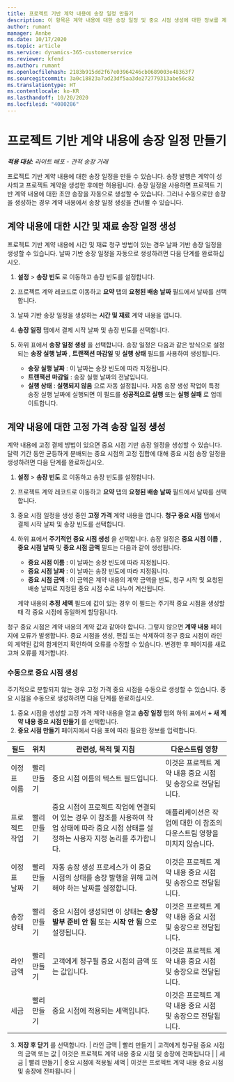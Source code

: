 ```yaml
---
title: 프로젝트 기반 계약 내용에 송장 일정 만들기
description: 이 항목은 계약 내용에 대한 송장 일정 및 중요 시점 생성에 대한 정보를 제공합니다.
author: rumant
manager: Annbe
ms.date: 10/17/2020
ms.topic: article
ms.service: dynamics-365-customerservice
ms.reviewer: kfend
ms.author: rumant
ms.openlocfilehash: 2183b915dd2f67e03964246cb0689003e48363f7
ms.sourcegitcommit: 3a0c18823a7ad23df5aa3de272779313abe56c82
ms.translationtype: HT
ms.contentlocale: ko-KR
ms.lasthandoff: 10/20/2020
ms.locfileid: "4080286"
---
```

# <a name="creating-invoice-schedules-on-a-project-based-contract-line"></a>프로젝트 기반 계약 내용에 송장 일정 만들기

_**적용 대상:** 라이트 배포 - 견적 송장 거래_


프로젝트 기반 계약 내용에 대한 송장 일정을 만들 수 있습니다. 송장 발행은 계약이 성사되고 프로젝트 계약을 생성한 후에만 허용됩니다. 송장 일정을 사용하면 프로젝트 기반 계약 내용에 대한 초안 송장을 자동으로 생성할 수 있습니다. 그러나 수동으로만 송장을 생성하는 경우 계약 내용에서 송장 일정 생성을 건너뛸 수 있습니다.

## <a name="create-a-time-and-material-invoice-schedule-for-a-contract-line"></a>계약 내용에 대한 시간 및 재료 송장 일정 생성

프로젝트 기반 계약 내용에 시간 및 재료 청구 방법이 있는 경우 날짜 기반 송장 일정을 생성할 수 있습니다. 날짜 기반 송장 일정을 자동으로 생성하려면 다음 단계를 완료하십시오.

1. **설정** > **송장 빈도** 로 이동하고 송장 빈도를 설정합니다.
2. 프로젝트 계약 레코드로 이동하고 **요약** 탭의 **요청된 배송 날짜** 필드에서 날짜를 선택합니다.
3. 날짜 기반 송장 일정을 생성하는 **시간 및 재료** 계약 내용을 엽니다. 
4. **송장 일정** 탭에서 결제 시작 날짜 및 송장 빈도를 선택합니다.
5. 하위 표에서 **송장 일정 생성** 을 선택합니다. 송장 일정은 다음과 같은 방식으로 설정되는 **송장 실행 날짜** , **트랜잭션 마감일** 및 **실행 상태** 필드를 사용하여 생성됩니다.

    - **송장 실행 날짜** : 이 날짜는 송장 빈도에 따라 지정됩니다.
    - **트랜잭션 마감일** : 송장 실행 날짜의 전날입니다.
    - **실행 상태** : **실행되지 않음** 으로 자동 설정됩니다. 자동 송장 생성 작업이 특정 송장 실행 날짜에 실행되면 이 필드를 **성공적으로 실행** 또는 **실행 실패** 로 업데이트합니다.


## <a name="create-a-fixed-price-invoice-schedule-for-a-contract-line"></a>계약 내용에 대한 고정 가격 송장 일정 생성

계약 내용에 고정 결제 방법이 있으면 중요 시점 기반 송장 일정을 생성할 수 있습니다. 달력 기간 동안 균등하게 분배되는 중요 시점의 고정 집합에 대해 중요 시점 송장 일정을 생성하려면 다음 단계를 완료하십시오.

1. **설정** > **송장 빈도** 로 이동하고 송장 빈도를 설정합니다.
2. 프로젝트 계약 레코드로 이동하고 **요약** 탭의 **요청된 배송 날짜** 필드에서 날짜를 선택합니다.
3. 중요 시점 일정을 생성 중인 **고정 가격** 계약 내용을 엽니다. **청구 중요 시점** 탭에서 결제 시작 날짜 및 송장 빈도를 선택합니다. 
4. 하위 표에서 **주기적인 중요 시점 생성** 을 선택합니다. 송장 일정은 **중요 시점 이름** , **중요 시점 날짜** 및 **중요 시점 금액** 필드는 다음과 같이 생성됩니다.

    - **중요 시점 이름** : 이 날짜는 송장 빈도에 따라 지정됩니다.
    - **중요 시점 날짜** : 이 날짜는 송장 빈도에 따라 지정됩니다.
    - **중요 시점 금액** : 이 금액은 계약 내용의 계약 금액을 빈도, 청구 시작 및 요청된 배송 날짜로 지정된 중요 시점 수로 나누어 계산됩니다.

    계약 내용의 **추정 세액** 필드에 값이 있는 경우 이 필드는 주기적 중요 시점을 생성할 때 각 중요 시점에 동일하게 할당됩니다.

청구 중요 시점은 계약 내용의 계약 값과 같아야 합니다. 그렇지 않으면 **계약 내용** 페이지에 오류가 발생합니다. 중요 시점을 생성, 편집 또는 삭제하여 청구 중요 시점이 라인의 계약된 값의 합계인지 확인하여 오류를 수정할 수 있습니다. 변경한 후 페이지를 새로 고쳐 오류를 제거합니다.

### <a name="manually-create-milestones"></a>수동으로 중요 시점 생성

주기적으로 분할되지 않는 경우 고정 가격 중요 시점을 수동으로 생성할 수 있습니다. 중요 시점을 수동으로 생성하려면 다음 단계를 완료하십시오.

1. 중요 시점을 생성할 고정 가격 계약 내용을 열고 **송장 일정** 탭의 하위 표에서 **+ 새 계약 내용 중요 시점 만들기** 를 선택합니다. 
2. **중요 시점 만들기** 페이지에서 다음 표에 따라 필요한 정보를 입력합니다.

| 필드 | 위치 | 관련성, 목적 및 지침 | 다운스트림 영향 |
| --- | --- | --- | --- |
| 이정표 이름 | 빨리 만들기 | 중요 시점 이름의 텍스트 필드입니다. | 이것은 프로젝트 계약 내용 중요 시점 및 송장으로 전달됩니다. |
| 프로젝트 작업 | 빨리 만들기 | 중요 시점이 프로젝트 작업에 연결되어 있는 경우 이 참조를 사용하여 작업 상태에 따라 중요 시점 상태를 설정하는 사용자 지정 논리를 추가합니다. | 애플리케이션은 작업에 대한 이 참조의 다운스트림 영향을 미치지 않습니다. |
| 이정표 날짜 | 빨리 만들기 | 자동 송장 생성 프로세스가 이 중요 시점의 상태를 송장 발행을 위해 고려해야 하는 날짜를 설정합니다. | 이것은 프로젝트 계약 내용 중요 시점 및 송장으로 전달됩니다. |
| 송장 상태 | 빨리 만들기 | 중요 시점이 생성되면 이 상태는 **송장 발부 준비 안 됨** 또는 **시작 안 됨** 으로 설정됩니다. | 이것은 프로젝트 계약 내용 중요 시점 및 송장으로 전달됩니다. |
| 라인 금액 | 빨리 만들기 | 고객에게 청구될 중요 시점의 금액 또는 값입니다. | 이것은 프로젝트 계약 내용 중요 시점 및 송장으로 전달됩니다. |
| 세금 | 빨리 만들기 | 중요 시점에 적용되는 세액입니다. | 이것은 프로젝트 계약 내용 중요 시점 및 송장으로 전달됩니다. |

3. **저장 후 닫기** 를 선택합니다.
| 라인 금액 | 빨리 만들기 | 고객에게 청구될 중요 시점의 금액 또는 값 | 이것은 프로젝트 계약 내용 중요 시점 및 송장에 전파됩니다 | | 세금 | 빨리 만들기 | 중요 시점에 적용될 세액 | 이것은 프로젝트 계약 내용 중요 시점 및 송장에 전파됩니다 |
